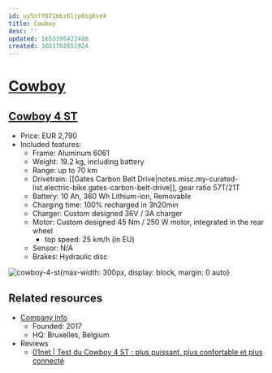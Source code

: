 ```yaml
---
id: uy5nff071mkz6ljp6sgkvek
title: Cowboy
desc: ''
updated: 1653395422488
created: 1651702651924
---
```

# [Cowboy](https://cowboy.com/)

## [Cowboy 4 ST](https://cowboy.com/products/e-bike-cowboy-4?variant=39314404606091)

- Price: EUR 2,790
- Included features:
    - Frame: Aluminum 6061
    - Weight: 19.2 kg, including battery
    - Range: up to 70 km
    - Drivetrain: [[Gates Carbon Belt Drive|notes.misc.my-curated-list.electric-bike.gates-carbon-belt-drive]], gear ratio 57T/21T
    - Battery: 10 Ah, 360 Wh Lithium-ion, Removable
    - Charging time: 100% recharged in 3h20min
    - Charger: Custom designed 36V / 3A charger
    - Motor: Custom designed 45 Nm / 250 W motor, integrated in the rear wheel
        - top speed: 25 km/h (in EU)
    - Sensor: N/A
    - Brakes: Hydraulic disc

![cowboy-4-st](https://urbanbike.news/wp-content/uploads/2021/05/Cowboy-4-Smart-E-Bike-2021-C4ST-Black.jpg){max-width: 300px, display: block, margin: 0 auto}

## Related resources

- [Company info](https://www.lefigaro.fr/secteur/high-tech/2018/10/22/32001-20181022ARTFIG00270-la-start-up-belge-cowboy-leve-10-millions-d-euros-pour-son-velo-electrique-connecte.php)
    - Founded: 2017
    - HQ: Bruxelles, Belgium
- Reviews
    - [01net | Test du Cowboy 4 ST : plus puissant, plus confortable et plus connecté](https://www.youtube.com/watch?v=clT_UMca2gE)
